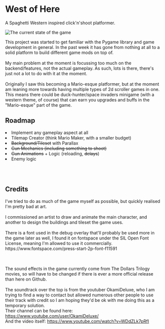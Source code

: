 <h1>West of Here</h1>
A Spaghetti Western inspired click'n'shoot platformer.

![The current state of the game](https://i.imgur.com/HV5F9hz.png)

This project was started to get familiar with the Pygame library and game development in general. In the past week it has
gone from nothing at all to a solid platform to build different game mods on top of. 
<br><br>
My main problem at the moment is focussing too much on the backend/features, not the actual gameplay. As such,
lots is there, there's just not a lot to do with it at the moment. 
<br><br>
Originally I saw this becoming a Mario-esque platformer, but at the moment am leaning more towards having
multiple types of 2d scroller games in one. This means there could be duck-hunter/space invaders minigame
(with a western theme, of course) that can earn you upgrades and buffs in the "Mario-esque" part of the game.



<h2>Roadmap</h2>
<li>Implement any gameplay aspect at all</li>
<li>Tilemap Creator (think Mario Maker, with a smaller budget)</li>
<li><del>Background/Tileset</del> with Parallax</li>
<li><del>Gun Mechanics (including something to shoot)</del></li>
<li><del>Gun Animations</del> + Logic (reloading, <del>delays</del>)</li>
<li>Enemy logic</li>

<br><br>
<h2>Credits</h2>
I've tried to do as much of the game myself as possible, but quickly realised I'm pretty bad at art.<br><br>
I commissioned an artist to draw and animate the main character, and another to design the buildings and
tileset the game uses. 
<br><br>
There is a font used in the debug overlay that'll probably be used more in the game later as well, I found it
on fontspace under the SIL Open Font License, meaning I'm allowed to use it commercially.<br>
https://www.fontspace.com/press-start-2p-font-f11591

<br><br>
The sound effects in the game currently come from The Dollars Trilogy movies, so will have to be changed
if there is ever a more official release than here on Github.
<br><br>
The soundtrack over the top is from the youtuber OkamiDeluxe, who I am trying to find a way to contact but
allowed numerous other people to use their track with credit so I am hoping they'd be ok with me doing this
as a temporary solution. 
<br>
Their channel can be found here: https://www.youtube.com/user/OkamiDeluxe/<br>
And the video itself: https://www.youtube.com/watch?v=WDdZLk7pRfI